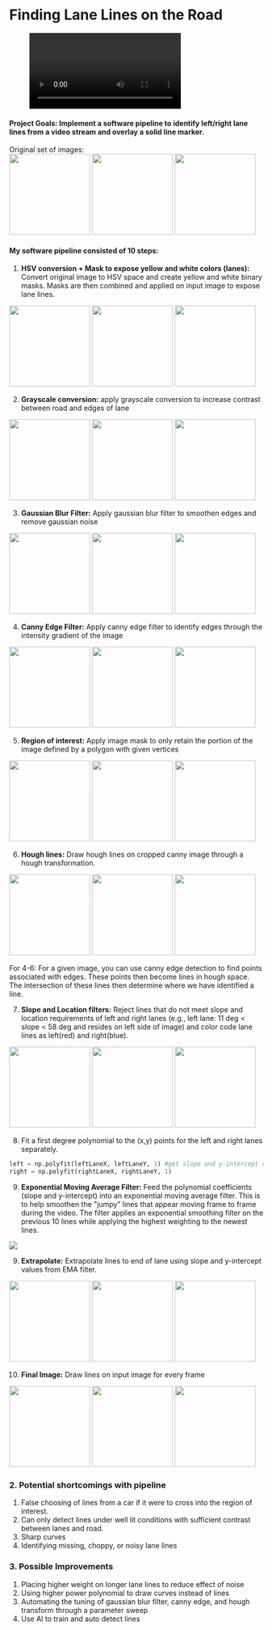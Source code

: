 
# **Finding Lane Lines on the Road**

<figure class="video_container">
  <video controls="true" allowfullscreen="true">
    <source src="./test_videos_output/challenge_lines.mp4" type="video/mp4">
  </video>
</figure>

#### Project Goals: Implement a software pipeline to identify left/right lane lines from a video stream and overlay a solid line marker.

Original set of images:</br>
<img src="./test_images/solidYellowCurve.jpg" height="160"> <img src="./test_images/solidYellowCurve2.jpg" height="160"> <img src="./test_images/solidYellowLeft.jpg" height="160">

#### My software pipeline consisted of 10 steps:<br>

1. <b>HSV conversion + Mask to expose yellow and white colors (lanes):</b> Convert original image to HSV space and create yellow and white binary masks. Masks are then combined and applied on input image to expose lane lines.

<img src="./test_images/solidYellowCurve_hsvMasked.jpg" height="160"> <img src="./test_images/solidYellowCurve2_hsvMasked.jpg" height="160"> <img src="./test_images/solidYellowLeft_hsvMasked.jpg" height="160">

2. <b>Grayscale conversion:</b> apply grayscale conversion to increase contrast between road and edges of lane

<img src="./test_images/solidYellowCurve_gray.jpg" height="160"> <img src="./test_images/solidYellowCurve2_gray.jpg" height="160"> <img src="./test_images/solidYellowLeft_gray.jpg" height="160">

3. <b>Gaussian Blur Filter:</b> Apply gaussian blur filter to smoothen edges and remove gaussian noise

<img src="./test_images/solidYellowCurve_gaussianBlur.jpg" height="160"> <img src="./test_images/solidYellowCurve2_gaussianBlur.jpg" height="160"> <img src="./test_images/solidYellowLeft_gaussianBlur.jpg" height="160">

4. <b>Canny Edge Filter:</b> Apply canny edge filter to identify edges through the intensity gradient of the image

<img src="./test_images/solidYellowCurve_canny.jpg" height="160"> <img src="./test_images/solidYellowCurve2_canny.jpg" height="160"> <img src="./test_images/solidYellowLeft_canny.jpg" height="160">

5. <b>Region of interest:</b> Apply image mask to only retain the portion of the image defined by a polygon with given vertices

<img src="./test_images/solidYellowCurve_regionMask.jpg" height="160"> <img src="./test_images/solidYellowCurve2_regionMask.jpg" height="160"> <img src="./test_images/solidYellowLeft_regionMask.jpg" height="160">

6. <b>Hough lines:</b> Draw hough lines on cropped canny image through a hough transformation.

<img src="./test_images/solidYellowCurve_houghLinesRaw.jpg" height="160"> <img src="./test_images/solidYellowCurve2_houghLinesRaw.jpg" height="160"> <img src="./test_images/solidYellowLeft_houghLinesRaw.jpg" height="160">

For 4-6: For a given image, you can use canny edge detection to find points associated with edges. These points then become lines in hough space. The intersection of these lines then determine where we have identified a line.

7. <b>Slope and Location filters:</b> Reject lines that do not meet slope and location requirements of left and right lanes (e.g., left lane: 11 deg < slope < 58 deg and resides on left side of image) and color code lane lines as left(red) and right(blue).

<img src="./test_images/solidYellowCurve_houghT.jpg" height="160"> <img src="./test_images/solidYellowCurve2_houghT.jpg" height="160"> <img src="./test_images/solidYellowLeft_houghT.jpg" height="160">

8. Fit a first degree polynomial to the (x,y) points for the left and right lanes separately.
```python
left = np.polyfit(leftLaneX, leftLaneY, 1) #get slope and y-intercept of polyfit line
right = np.polyfit(rightLaneX, rightLaneY, 1)
```

9. <b>Exponential Moving Average Filter:</b> Feed the polynomial coefficients (slope and y-intercept) into an exponential moving average filter. This is to help smoothen the "jumpy" lines that appear moving frame to frame during the video. The filter applies an exponential smoothing filter on the previous 10 lines while applying the highest weighting to the newest lines.

<img src="./test_images/EMAweights.png"> 

9. <b>Extrapolate:</b> Extrapolate lines to end of lane using slope and y-intercept values from EMA filter.

<img src="./test_images/solidYellowCurve_extrapolate.jpg" height="160"> <img src="./test_images/solidYellowCurve2_extrapolate.jpg" height="160"> <img src="./test_images/solidYellowLeft_extrapolate.jpg" height="160">

10. <b>Final Image:</b> Draw lines on input image for every frame

<img src="./test_images/solidYellowCurve_finalImage.jpg" height="160"> <img src="./test_images/solidYellowCurve2_finalImage.jpg" height="160"> <img src="./test_images/solidYellowLeft_finalImage.jpg" height="160">

### 2. Potential shortcomings with pipeline

1. False choosing of lines from a car if it were to cross into the region of interest.
2. Can only detect lines under well lit conditions with sufficient contrast between lanes and road.
3. Sharp curves
4. Identifying missing, choppy, or noisy lane lines

### 3. Possible Improvements

1. Placing higher weight on longer lane lines to reduce effect of noise
2. Using higher power polynomial to draw curves instead of lines
3. Automating the tuning of gaussian blur filter, canny edge, and hough transform through a parameter sweep
4. Use AI to train and auto detect lines
